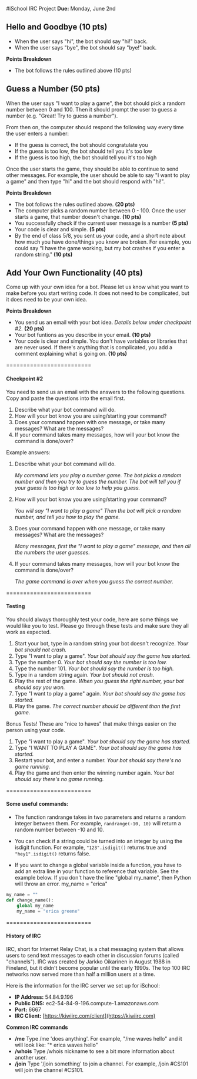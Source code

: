 #iSchool IRC Project
**Due:** Monday, June 2nd

## Hello and Goodbye (10 pts)
  * When the user says "hi", the bot should say "hi!" back.
  * When the user says "bye", the bot should say "bye!" back.
  
**Points Breakdown**
* The bot follows the rules outlined above (10 pts)

##  Guess a Number (50 pts)
When the user says "I want to play a game", the bot should pick a random number between 0 and 100. Then it should prompt the user to guess a number (e.g. "Great! Try to guess a number").

From then on, the computer should respond the following way every time the user enters a number:
 * If the guess is correct, the bot should congratulate you 
 * If the guess is too low, the bot should tell you it's too low
 * If the guess is too high, the bot should tell you it's too high

Once the user starts the game, they should be able to continue to send other messages. For example, the user should be able to say "I want to play a game" and then type "hi" and the bot should respond with "hi!".

**Points Breakdown**

* The bot follows the rules outlined above. **(20 pts)**
* The computer picks a random number between 0 - 100. Once the user starts a game, that number doesn't change. **(10 pts)**
* You successfully check if the current user message is a number **(5 pts)**
* Your code is clear and simple. **(5 pts)**
* By the end of class 5/8, you sent us your code, and a short note about how much you have done/things you know are broken. For example, you could say "I have the game working, but my bot crashes if you enter a random string." **(10 pts)**

##  Add Your Own Functionality (40 pts)
   Come up with your own idea for a bot. Please let us know what you want to make before you start writing code. It does not need to be complicated, but it does need to be your own idea.

**Points Breakdown**

* You send us an email with your bot idea. _Details below under checkpoint #2._ **(20 pts)**
* Your bot funtions as you describe in your email. **(10 pts)**
* Your code is clear and simple. You don't have variables or libraries that are never used. If there's anything that is complicated, you add a comment explaining what is going on. **(10 pts)**

=========================
#### Checkpoint #2

You need to send us an email with the answers to the following questions. Copy and paste the questions into the email first.

1. Describe what your bot command will do. 
3. How will your bot know you are using/starting your command? 
2. Does your command happen with one message, or take many messages? What are the messages? 
4. If your command takes many messages, how will your bot know the command is done/over?

Example answers:

1. Describe what your bot command will do.
   
   _My command lets you play a number game. The bot picks a random number and then you try to guess the number. The bot will tell you if your guess is too high or too low to help you guess._

3. How will your bot know you are using/starting your command?
   
   _You will say "I want to play a game" Then the bot will pick a random number, and tell you how to play the game._

2. Does your command happen with one message, or take many messages? What are the messages?
   
   _Many messages, first the "I want to play a game" message, and then all the numbers the user guesses._

4. If your command takes many messages, how will your bot know the command is done/over?
   
   _The game command is over when you guess the correct number._

=========================
#### Testing

You should always thoroughly test your code, here are some things we would like you to test. Please go through these tests and make sure they all work as expected.

1. Start your bot, type in a random string your bot doesn't recognize. _Your bot should not crash._
2. Type "I want to play a game". _Your bot should say the game has started._
3. Type the number 0. _Your bot should say the number is too low._
4. Type the number 101. _Your bot should say the number is too high._
5. Type in a random string again. _Your bot should not crash._
6. Play the rest of the game. _When you guess the right number, your bot should say you won._
8. Type "I want to play a game" again. _Your bot should say the game has started._
9. Play the game. _The correct number should be different than the first game._

Bonus Tests! These are "nice to haves" that make things easier on the person using your code.

1. Type "i want to play a game". _Your bot should say the game has started._
2. Type "I WANT TO PLAY A GAME". _Your bot should say the game has started._
3. Restart your bot, and enter a number. _Your bot should say there's no game running._
4. Play the game and then enter the winning number again. _Your bot should say there's no game running._

=========================
#### Some useful commands:

* The function randrange takes in two parameters and returns a random integer between them. For example, ```randrange(-10, 10)``` will return a random number between -10 and 10.

* You can check if a string could be turned into an integer by using the isdigit function. For example, ```"123".isdigit()``` returns true and ```"hey1".isdigit()``` returns false.

* If you want to change a global variable inside a function, you have to add an extra line in your function to reference that variable. See the example below. If you don't have the line "global my_name", then Python will throw an error.
my_name = "erica"

```python
my_name = ""
def change_name():
    global my_name
    my_name = "erica greene"
```
=========================
#### History of IRC
IRC, short for Internet Relay Chat, is a chat messaging system that allows users to send text messages to each other in discussion forums (called "channels"). IRC was created by Jarkko Oikarinen in August 1988 in Fineland, but it didn't become popular until the early 1990s. The top 100 IRC networks now served more than half a million users at a time.

Here is the information for the IRC server we set up for iSchool:

* **IP Address:** 54.84.9.196
* **Public DNS:** ec2-54-84-9-196.compute-1.amazonaws.com
* **Port:** 6667
* **IRC Client:** [https://kiwiirc.com/client](https://kiwiirc.com)


**Common IRC commands**
* **/me** Type /me 'does anything'. For example, "/me waves hello" and it will look like: "* erica waves hello"
* **/whois** Type /whois nickname to see a bit more information about another user.
* **/join** Type '/join something' to join a channel. For example, /join #CS101 will join the channel #CS101.
